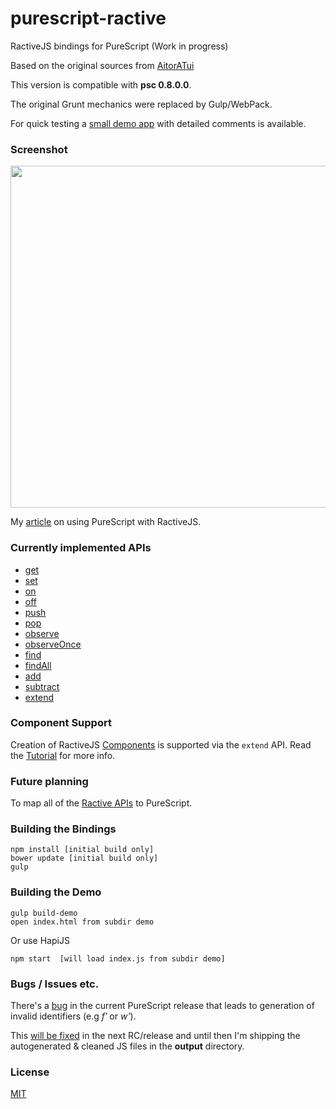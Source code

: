 
# purescript-ractive

RactiveJS bindings for PureScript (Work in progress)

Based on the original sources from <a href="https://github.com/AitorATuin/purescript-ractive" target="_blank">AitorATui</a>

This version is compatible with **psc 0.8.0.0**.

The original Grunt mechanics were replaced by Gulp/WebPack.

For quick testing a <a href="https://github.com/brakmic/purescript-ractive/blob/master/demo/scripts/app.purs">small demo app</a> with detailed comments is available.

### Screenshot
<img src="http://fs5.directupload.net/images/160108/v6ohn28m.png" width="741" height="547">

My <a href="http://blog.brakmic.com/webapps-with-purescript-and-ractivejs/" target="_blank">article</a> on using PureScript with RactiveJS.

### Currently implemented APIs

- <a href="http://docs.ractivejs.org/latest/ractive-get" target="_blank">get</a>
- <a href="http://docs.ractivejs.org/latest/ractive-set" target="_blank">set</a>
- <a href="http://docs.ractivejs.org/latest/ractive-on" target="_blank">on</a>
- <a href="http://docs.ractivejs.org/latest/ractive-off" target="_blank">off</a>
- <a href="http://docs.ractivejs.org/latest/ractive-push" target="_blank">push</a>
- <a href="http://docs.ractivejs.org/latest/ractive-pop" target="_blank">pop</a>
- <a href="http://docs.ractivejs.org/latest/ractive-observe" target="_blank">observe</a>
- <a href="http://docs.ractivejs.org/latest/ractive-observeonce" target="_blank">observeOnce</a>
- <a href="http://docs.ractivejs.org/latest/ractive-find" target="_blank">find</a>
- <a href="http://docs.ractivejs.org/latest/ractive-findall" target="_blank">findAll</a>
- <a href="http://docs.ractivejs.org/latest/ractive-add" target="_blank">add</a>
- <a href="http://docs.ractivejs.org/latest/ractive-subtract" target="_blank">subtract</a>
- <a href="http://docs.ractivejs.org/latest/ractive-extend" target="_blank">extend</a>

### Component Support

Creation of RactiveJS <a href="http://docs.ractivejs.org/latest/components" target="_blank">Components</a> is supported via the `extend` API. Read the <a href="https://github.com/brakmic/purescript-ractive/blob/master/tutorials/COMPONENTS.md">Tutorial</a> for more info.

### Future planning

To map all of the <a href="http://docs.ractivejs.org/latest/get-started" target="_blank">Ractive APIs</a> to PureScript.

### Building the Bindings

```
npm install [initial build only]
bower update [initial build only]
gulp
```

### Building the Demo

```
gulp build-demo
open index.html from subdir demo
```

Or use HapiJS
```
npm start  [will load index.js from subdir demo]
```

### Bugs / Issues etc.

There's a <a href="https://github.com/purescript/purescript/issues/1767" target="_blank">bug</a> in the current PureScript release that leads to generation of invalid identifiers (e.g *fʹ* or *w'*).

This <a href="https://github.com/purescript/purescript/pull/1737" target="_blank">will be fixed</a> in the next RC/release and until then I'm shipping the autogenerated & cleaned JS files in the **output** directory.

### License

<a href="https://github.com/brakmic/purescript-ractive/blob/master/LICENSE">MIT</a>
